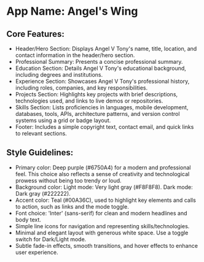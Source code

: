 # **App Name**: Angel's Wing

## Core Features:

- Header/Hero Section: Displays Angel V Tony's name, title, location, and contact information in the header/hero section.
- Professional Summary: Presents a concise professional summary.
- Education Section: Details Angel V Tony's educational background, including degrees and institutions.
- Experience Section: Showcases Angel V Tony's professional history, including roles, companies, and key responsibilities.
- Projects Section: Highlights key projects with brief descriptions, technologies used, and links to live demos or repositories.
- Skills Section: Lists proficiencies in languages, mobile development, databases, tools, APIs, architecture patterns, and version control systems using a grid or badge layout.
- Footer: Includes a simple copyright text, contact email, and quick links to relevant sections.

## Style Guidelines:

- Primary color: Deep purple (#6750A4) for a modern and professional feel. This choice also reflects a sense of creativity and technological prowess without being too trendy or loud.
- Background color: Light mode: Very light gray (#F8F8F8). Dark mode: Dark gray (#222222).
- Accent color: Teal (#00A36C), used to highlight key elements and calls to action, such as links and the mode toggle.
- Font choice: 'Inter' (sans-serif) for clean and modern headlines and body text.
- Simple line icons for navigation and representing skills/technologies.
- Minimal and elegant layout with generous white space.  Use a toggle switch for Dark/Light mode.
- Subtle fade-in effects, smooth transitions, and hover effects to enhance user experience.
